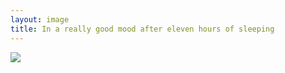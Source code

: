 ```yaml
---
layout: image
title: In a really good mood after eleven hours of sleeping
---
```


![](/img/IMG_0579_thumb.jpg)

